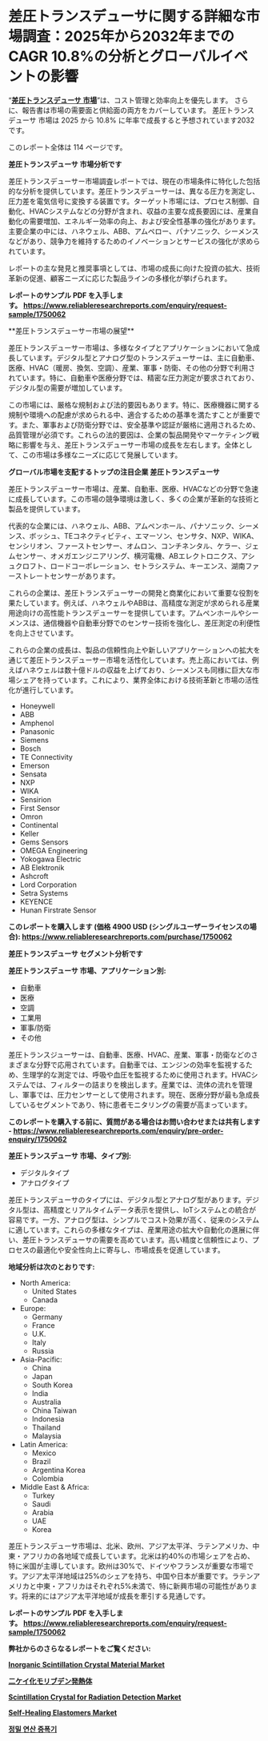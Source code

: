 <p><h1>差圧トランスデューサに関する詳細な市場調査：2025年から2032年までのCAGR 10.8%の分析とグローバルイベントの影響</h1></p><p>&ldquo;<strong><a href="https://www.reliableresearchreports.com/differential-pressure-transducers-r1750062?utm_campaign=107&utm_medium=9&utm_source=Github&utm_content=ia&utm_term=04022025&utm_id=differential-pressure-transducers">差圧トランスデューサ 市場</a></strong>&rdquo;は、コスト管理と効率向上を優先します。 さらに、報告書は市場の需要面と供給面の両方をカバーしています。 差圧トランスデューサ 市場は 2025 から 10.8% に年率で成長すると予想されています2032 です。</p>
<p>このレポート全体は 114 ページです。</p>
<p><strong>差圧トランスデューサ 市場分析です</strong></p>
<p><p>差圧トランスデューサー市場調査レポートでは、現在の市場条件に特化した包括的な分析を提供しています。差圧トランスデューサーは、異なる圧力を測定し、圧力差を電気信号に変換する装置です。ターゲット市場には、プロセス制御、自動化、HVACシステムなどの分野が含まれ、収益の主要な成長要因には、産業自動化の需要増加、エネルギー効率の向上、および安全性基準の強化があります。主要企業の中には、ハネウェル、ABB、アムペロー、パナソニック、シーメンスなどがあり、競争力を維持するためのイノベーションとサービスの強化が求められています。</p><p>レポートの主な発見と推奨事項としては、市場の成長に向けた投資の拡大、技術革新の促進、顧客ニーズに応じた製品ラインの多様化が挙げられます。</p></p>
<p><strong>レポートのサンプル PDF を入手します。&nbsp;<a href="https://www.reliableresearchreports.com/enquiry/request-sample/1750062?utm_campaign=107&utm_medium=9&utm_source=Github&utm_content=ia&utm_term=04022025&utm_id=differential-pressure-transducers">https://www.reliableresearchreports.com/enquiry/request-sample/1750062</a></strong></p>
<p><p>**差圧トランスデューサー市場の展望**</p><p>差圧トランスデューサー市場は、多様なタイプとアプリケーションにおいて急成長しています。デジタル型とアナログ型のトランスデューサーは、主に自動車、医療、HVAC（暖房、換気、空調）、産業、軍事・防衛、その他の分野で利用されています。特に、自動車や医療分野では、精密な圧力測定が要求されており、デジタル型の需要が増加しています。</p><p>この市場には、厳格な規制および法的要因もあります。特に、医療機器に関する規制や環境への配慮が求められる中、適合するための基準を満たすことが重要です。また、軍事および防衛分野では、安全基準や認証が厳格に適用されるため、品質管理が必須です。これらの法的要因は、企業の製品開発やマーケティング戦略に影響を与え、差圧トランスデューサー市場の成長を左右します。全体として、この市場は多様なニーズに応じて発展しています。</p></p>
<p><strong>グローバル市場を支配するトップの注目企業 差圧トランスデューサ</strong></p>
<p><p>差圧トランスデューサー市場は、産業、自動車、医療、HVACなどの分野で急速に成長しています。この市場の競争環境は激しく、多くの企業が革新的な技術と製品を提供しています。</p><p>代表的な企業には、ハネウェル、ABB、アムペンホール、パナソニック、シーメンス、ボッシュ、TEコネクティビティ、エマーソン、センサタ、NXP、WIKA、センシリオン、ファーストセンサー、オムロン、コンチネンタル、ケラー、ジェムセンサー、オメガエンジニアリング、横河電機、ABエレクトロニクス、アシュクロフト、ロードコーポレーション、セトラシステム、キーエンス、湖南ファーストレートセンサーがあります。</p><p>これらの企業は、差圧トランスデューサーの開発と商業化において重要な役割を果たしています。例えば、ハネウェルやABBは、高精度な測定が求められる産業用途向けの高性能トランスデューサーを提供しています。アムペンホールやシーメンスは、通信機器や自動車分野でのセンサー技術を強化し、差圧測定の利便性を向上させています。</p><p>これらの企業の成長は、製品の信頼性向上や新しいアプリケーションへの拡大を通じて差圧トランスデューサー市場を活性化しています。売上高においては、例えばハネウェルは数十億ドルの収益を上げており、シーメンスも同様に巨大な市場シェアを持っています。これにより、業界全体における技術革新と市場の活性化が進行しています。</p></p>
<p><ul><li>Honeywell</li><li>ABB</li><li>Amphenol</li><li>Panasonic</li><li>Siemens</li><li>Bosch</li><li>TE Connectivity</li><li>Emerson</li><li>Sensata</li><li>NXP</li><li>WIKA</li><li>Sensirion</li><li>First Sensor</li><li>Omron</li><li>Continental</li><li>Keller</li><li>Gems Sensors</li><li>OMEGA Engineering</li><li>Yokogawa Electric</li><li>AB Elektronik</li><li>Ashcroft</li><li>Lord Corporation</li><li>Setra Systems</li><li>KEYENCE</li><li>Hunan Firstrate Sensor</li></ul></p>
<p><strong>このレポートを購入します (価格 4900 USD (シングルユーザーライセンスの場合):&nbsp;<a href="https://www.reliableresearchreports.com/purchase/1750062?utm_campaign=107&utm_medium=9&utm_source=Github&utm_content=ia&utm_term=04022025&utm_id=differential-pressure-transducers">https://www.reliableresearchreports.com/purchase/1750062</a></strong></p>
<p><strong>差圧トランスデューサ セグメント分析です</strong></p>
<p><strong>差圧トランスデューサ 市場、アプリケーション別:</strong></p>
<p><ul><li>自動車</li><li>医療</li><li>空調</li><li>工業用</li><li>軍事/防衛</li><li>その他</li></ul></p>
<p><p>差圧トランスジューサーは、自動車、医療、HVAC、産業、軍事・防衛などのさまざまな分野で応用されています。自動車では、エンジンの効率を監視するため、生理学的な測定では、呼吸や血圧を監視するために使用されます。HVACシステムでは、フィルターの詰まりを検出します。産業では、流体の流れを管理し、軍事では、圧力センサーとして使用されます。現在、医療分野が最も急成長しているセグメントであり、特に患者モニタリングの需要が高まっています。</p></p>
<p><strong>このレポートを購入する前に、質問がある場合はお問い合わせまたは共有します - <a href="https://www.reliableresearchreports.com/enquiry/pre-order-enquiry/1750062?utm_campaign=107&utm_medium=9&utm_source=Github&utm_content=ia&utm_term=04022025&utm_id=differential-pressure-transducers">https://www.reliableresearchreports.com/enquiry/pre-order-enquiry/1750062</a></strong></p>
<p><strong>差圧トランスデューサ 市場、タイプ別:</strong></p>
<p><ul><li>デジタルタイプ</li><li>アナログタイプ</li></ul></p>
<p><p>差圧トランスデューサのタイプには、デジタル型とアナログ型があります。デジタル型は、高精度とリアルタイムデータ表示を提供し、IoTシステムとの統合が容易です。一方、アナログ型は、シンプルでコスト効果が高く、従来のシステムに適しています。これらの多様なタイプは、産業用途の拡大や自動化の進展に伴い、差圧トランスデューサの需要を高めています。高い精度と信頼性により、プロセスの最適化や安全性向上に寄与し、市場成長を促進しています。</p></p>
<p><strong>地域分析は次のとおりです:</strong></p>
<p><ul>
    <li>
        North America:
        <ul>
            <li>United States</li>
            <li>Canada</li>
        </ul>
    </li>
    <li>
        Europe:
        <ul>
            <li>Germany</li>
            <li>France</li>
            <li>U.K.</li>
            <li>Italy</li>
            <li>Russia</li>
        </ul>
    </li>
    <li>
        Asia-Pacific:
        <ul>
            <li>China</li>
            <li>Japan</li>
            <li>South Korea</li>
            <li>India</li>
            <li>Australia</li>
            <li>China Taiwan</li>
            <li>Indonesia</li>
            <li>Thailand</li>
            <li>Malaysia</li>
        </ul>
    </li>
    <li>
        Latin America:
        <ul>
            <li>Mexico</li>
            <li>Brazil</li>
            <li>Argentina Korea</li>
            <li>Colombia</li>
        </ul>
    </li>
    <li>
        Middle East & Africa:
        <ul>
            <li>Turkey</li>
            <li>Saudi</li>
            <li>Arabia</li>
            <li>UAE</li>
            <li>Korea</li>
        </ul>
    </li>
    </ul></p>
<p><p>差圧トランスデューサ市場は、北米、欧州、アジア太平洋、ラテンアメリカ、中東・アフリカの各地域で成長しています。北米は約40%の市場シェアを占め、特に米国が主導しています。欧州は30%で、ドイツやフランスが重要な市場です。アジア太平洋地域は25%のシェアを持ち、中国や日本が重要です。ラテンアメリカと中東・アフリカはそれぞれ5%未満で、特に新興市場の可能性があります。将来的にはアジア太平洋地域が成長を牽引する見通しです。</p></p>
<p><strong>レポートのサンプル PDF を入手します。&nbsp;<a href="https://www.reliableresearchreports.com/enquiry/request-sample/1750062?utm_campaign=107&utm_medium=9&utm_source=Github&utm_content=ia&utm_term=04022025&utm_id=differential-pressure-transducers">https://www.reliableresearchreports.com/enquiry/request-sample/1750062</a></strong></p>
<p><strong></strong></p>
<p><strong></strong></p>
<p><strong></strong></p>
<p><strong></strong></p>
<p><strong>弊社からのさらなるレポートをご覧ください:</strong></p>
<p><strong><p><a href="https://github.com/hartsockdonnette82/Market-Research-Report-List-1/blob/main/inorganic-scintillation-crystal-material-market.md?utm_campaign=107&utm_medium=9&utm_source=Github&utm_content=ia&utm_term=04022025&utm_id=differential-pressure-transducers">Inorganic Scintillation Crystal Material Market</a></p><p><a href="https://github.com/mohamedbakry57/Market-Research-Report-List-6/blob/main/426007735010.md?utm_campaign=107&utm_medium=9&utm_source=Github&utm_content=ia&utm_term=04022025&utm_id=differential-pressure-transducers">二ケイ化モリブデン発熱体</a></p><p><a href="https://github.com/birnbaumbulah0/Market-Research-Report-List-1/blob/main/scintillation-crystal-for-radiation-detection-market.md?utm_campaign=107&utm_medium=9&utm_source=Github&utm_content=ia&utm_term=04022025&utm_id=differential-pressure-transducers">Scintillation Crystal for Radiation Detection Market</a></p><p><a href="https://github.com/risingtrista99259/Market-Research-Report-List-1/blob/main/self-healing-elastomers-market.md?utm_campaign=107&utm_medium=9&utm_source=Github&utm_content=ia&utm_term=04022025&utm_id=differential-pressure-transducers">Self-Healing Elastomers Market</a></p><p><a href="https://github.com/laholand/Market-Research-Report-List-7/blob/main/581232935264.md?utm_campaign=107&utm_medium=9&utm_source=Github&utm_content=ia&utm_term=04022025&utm_id=differential-pressure-transducers">정밀 연산 증폭기</a></p></strong></p>